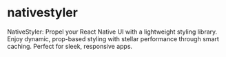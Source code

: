 # nativestyler
NativeStyler: Propel your React Native UI with a lightweight styling library. Enjoy dynamic, prop-based styling with stellar performance through smart caching. Perfect for sleek, responsive apps.
